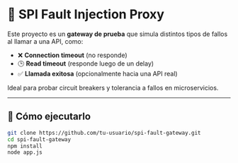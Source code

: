 # 🧪 SPI Fault Injection Proxy

Este proyecto es un **gateway de prueba** que simula distintos tipos de fallos al llamar a una API, como:

- ❌ **Connection timeout** (no responde)
- 🕒 **Read timeout** (responde luego de un delay)
- ✅ **Llamada exitosa** (opcionalmente hacia una API real)

Ideal para probar circuit breakers y tolerancia a fallos en microservicios.

---

## 🚀 Cómo ejecutarlo


```bash
git clone https://github.com/tu-usuario/spi-fault-gateway.git
cd spi-fault-gateway
npm install
node app.js

